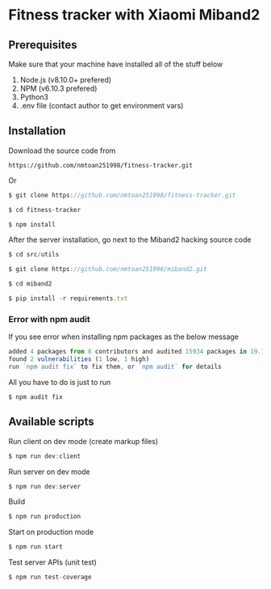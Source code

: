 # Fitness tracker with Xiaomi Miband2

## Prerequisites
Make sure that your machine have installed all of the stuff below
1. Node.js (v8.10.0+ prefered)
2. NPM (v6.10.3 prefered)
3. Python3
4. .env file (contact author to get environment vars)

## Installation
Download the source code from 

`https://github.com/nmtoan251998/fitness-tracker.git`

Or

``` javascript
$ git clone https://github.com/nmtoan251998/fitness-tracker.git

$ cd fitness-tracker

$ npm install
```

After the server installation, go next to the Miband2 hacking source code
``` javascript
$ cd src/utils

$ git clone https://github.com/nmtoan251998/miband2.git

$ cd miband2

$ pip install -r requirements.txt
```

### Error with npm audit
If you see error when installing npm packages as the below message
``` javascript
added 4 packages from 8 contributors and audited 15934 packages in 19.166s
found 2 vulnerabilities (1 low, 1 high)
run `npm audit fix` to fix them, or `npm audit` for details
```
All you have to do is just to run 

``` javasciprt
$ npm audit fix
```

## Available scripts
Run client on dev mode (create markup files)
``` javascript
$ npm run dev:client
```

Run server on dev mode
``` javascript
$ npm run dev:server
```

Build
``` javascript
$ npm run production
```

Start on production mode
``` javascript
$ npm run start
```

Test server APIs (unit test)
``` javascript
$ npm run test-coverage
```
